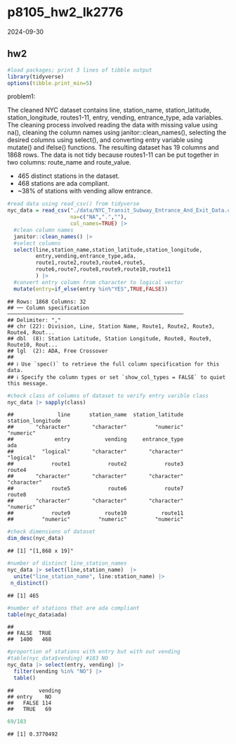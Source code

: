 p8105_hw2_lk2776
================
2024-09-30

## hw2

``` r
#load packages; print 3 lines of tibble output
library(tidyverse)
options(tibble.print_min=5)
```

problem1:

The cleaned NYC dataset contains line, station_name, station_latitude,
station_longitude, routes1-11, entry, vending, entrance_type, ada
variables. The cleaning process involved reading the data with missing
value using na(), cleaning the column names using
janitor::clean_names(), selecting the desired columns using select(),
and converting entry variable using mutate() and ifelse() functions. The
resulting dataset has 19 columns and 1868 rows. The data is not tidy
because routes1-11 can be put together in two columns: route_name and
route_value.

- 465 distinct stations in the dataset.
- 468 stations are ada compliant.
- ~38% of stations with vending allow entrance.

``` r
#read data using read_csv() from tidyverse
nyc_data = read_csv("./data/NYC_Transit_Subway_Entrance_And_Exit_Data.csv", 
                    na=c("NA",".",""), 
                    col_names=TRUE) |>
  #clean column names
  janitor::clean_names() |> 
  #select columns 
  select(line,station_name,station_latitude,station_longitude,
         entry,vending,entrance_type,ada,
         route1,route2,route3,route4,route5,
         route6,route7,route8,route9,route10,route11
         ) |> 
  #convert entry column from character to logical vector
  mutate(entry=if_else(entry %in%"YES",TRUE,FALSE))
```

    ## Rows: 1868 Columns: 32
    ## ── Column specification ────────────────────────────────────────────────────────
    ## Delimiter: ","
    ## chr (22): Division, Line, Station Name, Route1, Route2, Route3, Route4, Rout...
    ## dbl  (8): Station Latitude, Station Longitude, Route8, Route9, Route10, Rout...
    ## lgl  (2): ADA, Free Crossover
    ## 
    ## ℹ Use `spec()` to retrieve the full column specification for this data.
    ## ℹ Specify the column types or set `show_col_types = FALSE` to quiet this message.

``` r
#check class of columns of dataset to verify entry varible class
nyc_data |> sapply(class)
```

    ##              line      station_name  station_latitude station_longitude 
    ##       "character"       "character"         "numeric"         "numeric" 
    ##             entry           vending     entrance_type               ada 
    ##         "logical"       "character"       "character"         "logical" 
    ##            route1            route2            route3            route4 
    ##       "character"       "character"       "character"       "character" 
    ##            route5            route6            route7            route8 
    ##       "character"       "character"       "character"         "numeric" 
    ##            route9           route10           route11 
    ##         "numeric"         "numeric"         "numeric"

``` r
#check dimensions of dataset
dim_desc(nyc_data)
```

    ## [1] "[1,868 x 19]"

``` r
#number of distinct line_station_names
nyc_data |> select(line,station_name)  |>
  unite("line_station_name", line:station_name) |> 
 n_distinct() 
```

    ## [1] 465

``` r
#number of stations that are ada compliant
table(nyc_data$ada)
```

    ## 
    ## FALSE  TRUE 
    ##  1400   468

``` r
#proportion of stations with entry but with out vending
#table(nyc_data$vending) #183 NO
nyc_data |> select(entry, vending) |> 
  filter(vending %in% "NO") |>
  table()
```

    ##        vending
    ## entry    NO
    ##   FALSE 114
    ##   TRUE   69

``` r
69/183
```

    ## [1] 0.3770492
